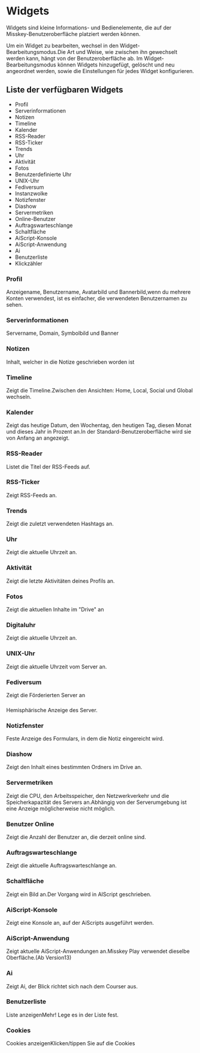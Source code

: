 # Widgets

Widgets sind kleine Informations- und Bedienelemente, die auf der Misskey-Benutzeroberfläche platziert werden können.

Um ein Widget zu bearbeiten, wechsel in den Widget-Bearbeitungsmodus.Die Art und Weise, wie zwischen ihn gewechselt werden kann, hängt von der Benutzeroberfläche ab.
Im Widget-Bearbeitungsmodus können Widgets hinzugefügt, gelöscht und neu angeordnet werden, sowie die Einstellungen für jedes Widget konfigurieren.

## Liste der verfügbaren Widgets

- Profil
- Serverinformationen
- Notizen
- Timeline
- Kalender
- RSS-Reader
- RSS-Ticker
- Trends
- Uhr
- Aktivität
- Fotos
- Benutzerdefinierte Uhr
- UNIX-Uhr
- Fediversum
- Instanzwolke
- Notizfenster
- Diashow
- Servermetriken
- Online-Benutzer
- Auftragswarteschlange
- Schaltfläche
- AiScript-Konsole
- AiScript-Anwendung
- Ai
- Benutzerliste
- Klickzähler

### Profil

Anzeigename, Benutzername, Avatarbild und Bannerbild,wenn du mehrere Konten verwendest, ist es einfacher, die verwendeten Benutzernamen zu sehen.

### Serverinformationen

Servername, Domain, Symbolbild und Banner

### Notizen

Inhalt, welcher in die Notize geschrieben worden ist

### Timeline

Zeigt die Timeline.Zwischen den Ansichten: Home, Local, Social und Global wechseln.

### Kalender

Zeigt das heutige Datum, den Wochentag, den heutigen Tag, diesen Monat und dieses Jahr in Prozent an.In der Standard-Benutzeroberfläche wird sie von Anfang an angezeigt.

### RSS-Reader

Listet die Titel der RSS-Feeds auf.

### RSS-Ticker

Zeigt RSS-Feeds an.

### Trends

Zeigt die zuletzt verwendeten Hashtags an.

### Uhr

Zeigt die aktuelle Uhrzeit an.

### Aktivität

Zeigt die letzte Aktivitäten deines Profils an.

### Fotos

Zeigt die aktuellen Inhalte im "Drive" an

### Digitaluhr

Zeigt die aktuelle Uhrzeit an.

### UNIX-Uhr

Zeigt die aktuelle Uhrzeit vom Server an.

### Fediversum

Zeigt die Förderierten Server an

###

Hemisphärische Anzeige des Server.

### Notizfenster

Feste Anzeige des Formulars, in dem die Notiz eingereicht wird.

### Diashow

Zeigt den Inhalt eines bestimmten Ordners im Drive an.

### Servermetriken

Zeigt die CPU, den Arbeitsspeicher, den Netzwerkverkehr und die Speicherkapazität des Servers an.Abhängig von der Serverumgebung ist eine Anzeige möglicherweise nicht möglich.

### Benutzer Online

Zeigt die Anzahl der Benutzer an, die derzeit online sind.

### Auftragswarteschlange

Zeigt die aktuelle Auftragswarteschlange an.

### Schaltfläche

Zeigt ein Bild an.Der Vorgang wird in AIScript geschrieben.

### AiScript-Konsole

Zeigt eine Konsole an, auf der AiScripts ausgeführt werden.

### AiScript-Anwendung

Zeigt aktuelle AiScript-Anwendungen an.Misskey Play verwendet dieselbe Oberfläche.(Ab Version13)

### Ai

Zeigt Ai, der Blick richtet sich nach dem Courser aus.

### Benutzerliste

Liste anzeigenMehr! Lege es in der Liste fest.

### Cookies

Cookies anzeigenKlicken/tippen Sie auf die Cookies
